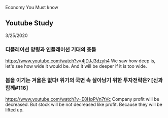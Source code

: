 Economy You Must know



## Youtube Study

3/25/2020
### 디플레이션 망령과 인플레이션 기대의 충돌
https://www.youtube.com/watch?v=4jDJJ3dzyh4
We saw how deep is, let's see how wide it would be. And it will be deeper if it is too wide.

### 봄을 이기는 겨울은 없다! 위기의 국면 속 살아남기 위한 투자전략은? [신과함께#116]
https://www.youtube.com/watch?v=E8HpPVn7tVc
Company profit will be decreased. But stock will be not decreased like profit. Because they will be lifted up.
